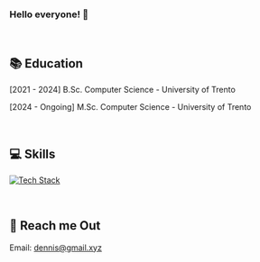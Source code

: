 ### Hello everyone! 👋

<br>

## 📚 Education

[2021 - 2024] B.Sc. Computer Science - University of Trento

[2024 - Ongoing] M.Sc. Computer Science - University of Trento

<br>

## 💻 Skills
[![Tech Stack](https://skillicons.dev/icons?theme=dark&i=python,c,cpp,ros,java,bash,mysql,github,arduino,docker,linux)]()

<br>

## 📧 Reach me Out

Email: dennis@gmail.xyz
